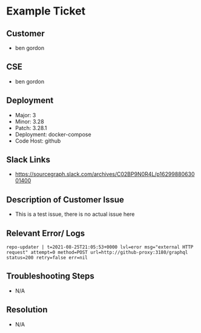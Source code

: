# Example Ticket

## Customer
- ben gordon

## CSE
- ben gordon

## Deployment
- Major: 3
- Minor: 3.28
- Patch: 3.28.1
- Deployment: docker-compose
- Code Host: github
 
## Slack Links
- https://sourcegraph.slack.com/archives/C02BP9N0R4L/p1629988063001400
## Description of Customer Issue
- This is a test issue, there is no actual issue here
## Relevant Error/ Logs
```
repo-updater | t=2021-08-25T21:05:53+0000 lvl=eror msg="external HTTP request" attempt=0 method=POST url=http://github-proxy:3180/graphql status=200 retry=false err=nil
```
## Troubleshooting Steps
- N/A
## Resolution
- N/A
 
